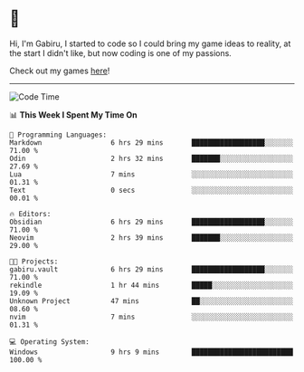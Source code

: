 # 🐀

Hi, I'm Gabiru, I started to code so I could bring my game ideas to reality, at the start I didn't like, but now coding is one of my passions.

Check out my games [here](https://gabiru.art/projetos/)!

---

<!--START_SECTION:waka-->
![Code Time](http://img.shields.io/badge/Code%20Time-573%20hrs%2025%20mins-blue)

📊 **This Week I Spent My Time On** 

```text
💬 Programming Languages: 
Markdown                 6 hrs 29 mins       ██████████████████░░░░░░░   71.00 % 
Odin                     2 hrs 32 mins       ███████░░░░░░░░░░░░░░░░░░   27.69 % 
Lua                      7 mins              ░░░░░░░░░░░░░░░░░░░░░░░░░   01.31 % 
Text                     0 secs              ░░░░░░░░░░░░░░░░░░░░░░░░░   00.01 % 

🔥 Editors: 
Obsidian                 6 hrs 29 mins       ██████████████████░░░░░░░   71.00 % 
Neovim                   2 hrs 39 mins       ███████░░░░░░░░░░░░░░░░░░   29.00 % 

🐱‍💻 Projects: 
gabiru.vault             6 hrs 29 mins       ██████████████████░░░░░░░   71.00 % 
rekindle                 1 hr 44 mins        █████░░░░░░░░░░░░░░░░░░░░   19.09 % 
Unknown Project          47 mins             ██░░░░░░░░░░░░░░░░░░░░░░░   08.60 % 
nvim                     7 mins              ░░░░░░░░░░░░░░░░░░░░░░░░░   01.31 % 

💻 Operating System: 
Windows                  9 hrs 9 mins        █████████████████████████   100.00 % 
```


<!--END_SECTION:waka-->
